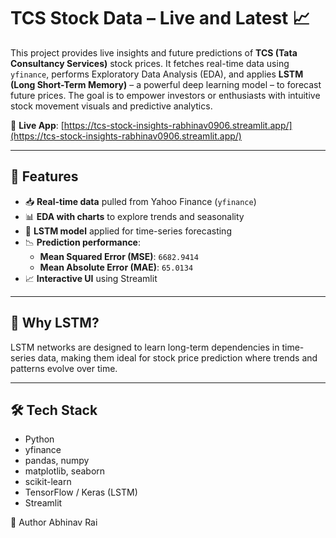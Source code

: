 # TCS Stock Data – Live and Latest 📈

This project provides live insights and future predictions of **TCS (Tata Consultancy Services)** stock prices. It fetches real-time data using `yfinance`, performs Exploratory Data Analysis (EDA), and applies **LSTM (Long Short-Term Memory)** – a powerful deep learning model – to forecast future prices. The goal is to empower investors or enthusiasts with intuitive stock movement visuals and predictive analytics.

🔗 **Live App**: [https://tcs-stock-insights-rabhinav0906.streamlit.app/](https://tcs-stock-insights-rabhinav0906.streamlit.app/)

---

## 🚀 Features

- 📥 **Real-time data** pulled from Yahoo Finance (`yfinance`)
- 📊 **EDA with charts** to explore trends and seasonality
- 🤖 **LSTM model** applied for time-series forecasting
- 📉 **Prediction performance**:
  - **Mean Squared Error (MSE)**: `6682.9414`
  - **Mean Absolute Error (MAE)**: `65.0134`
- 📈 **Interactive UI** using Streamlit

---

## 🧠 Why LSTM?

LSTM networks are designed to learn long-term dependencies in time-series data, making them ideal for stock price prediction where trends and patterns evolve over time.

---

## 🛠️ Tech Stack

- Python
- yfinance
- pandas, numpy
- matplotlib, seaborn
- scikit-learn
- TensorFlow / Keras (LSTM)
- Streamlit

👤 Author
Abhinav Rai

